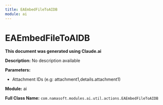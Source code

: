 ```yaml
---
title: EAEmbedFileToAIDB
module: ai
---
```



<div class='entity-flows'>

# EAEmbedFileToAIDB

**This document was generated using Claude.ai**

**Description:** No description available

**Parameters:**
- Attachment IDs (e.g: attachment1,details.attachment1)

**Module:** ai

**Full Class Name:** `com.namasoft.modules.ai.util.actions.EAEmbedFileToAIDB`


</div>

